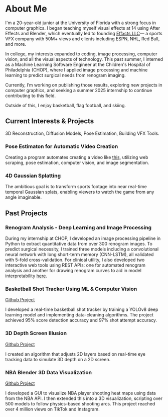 # About Me

I'm a 20-year-old junior at the University of Florida with a strong focus in computer graphics. I began teaching myself visual effects at 14 using After Effects and Blender, which eventually led to founding <a href="https://www.effxcts.com" target="_blank">Effxcts LLC</a>— a sports VFX company with 50M+ views and clients including ESPN, NHL, Red Bull, and more.

In college, my interests expanded to coding, image processing, computer vision, and all the visual aspects of technology. This past summer, I interned as a Machine Learning Software Engineer at the Children's Hospital of Philadelphia (CHOP), where I applied image processing and machine learning to predict surgical needs from renogram imaging.

Currently, I’m working on publishing those results, exploring new projects in computer graphics, and seeking a summer 2025 internship to continue contributing to this field.

Outside of this, I enjoy basketball, flag football, and skiing.

## Current Interests & Projects
3D Reconstruction, Diffusion Models, Pose Estimation, Building VFX Tools.

### Pose Estimaton for Automatic Video Creation
Creating a program automates creating a video like <a href="https://x.com/ari_fararooy/status/1604536193227427841" target="_blank">this</a>, utilizing web scraping, pose estimation, computer vision, and image segmentation.

### 4D Gaussian Splatting
The ambitious goal is to transform sports footage into near real-time temporal Gaussian splats, enabling viewers to watch the game from any angle imaginable.

## Past Projects
### Renogram Analysis - Deep Learning and Image Processing
During my internship at CHOP, I developed an image processing pipeline in Python to extract quantitative data from over 300 renogram images. To predict surgical necessity, I trained three models including a convolutional neural network with long short-term memory (CNN-LSTM), all validated with 5-fold cross-validation. For clinical utility, I also developed two interactive web tools using REST APIs: one for automated renogram analysis and another for drawing renogram curves to aid in model interpretability <a href="https://renogram-drawing.onrender.com/" target="_blank">here</a>.


### Basketball Shot Tracker Using ML & Computer Vision

<a href="https://github.com/avishah3/AI-Basketball-Shot-Detection-Tracker" target="_blank">Github Project</a>

I developed a real-time basketball shot tracker by training a YOLOv8 deep learning model and implementing data-cleaning algorithms. The project achieved 95% score detection accuracy and 97% shot attempt accuracy.

### 3D Depth Screen Illusion
<a href="https://github.com/avishah3/3D-Screen-Illusion-Using-Webcam" target="_blank">Github Project</a>

I created an algorithm that adjusts 2D layers based on real-time eye tracking data to simulate 3D depth on a 2D screen.

### NBA Blender 3D Data Visualization
<a href="https://github.com/avishah3/DSA-final-project" target="_blank">Github Project</a>

I developed a GUI to visualize NBA player shooting heat maps using data from the NBA API. I then extended this into a 3D visualization, scripting over 500 models to follow physics-based shooting arcs. This project reached over 4 million views on TikTok and Instagram.

